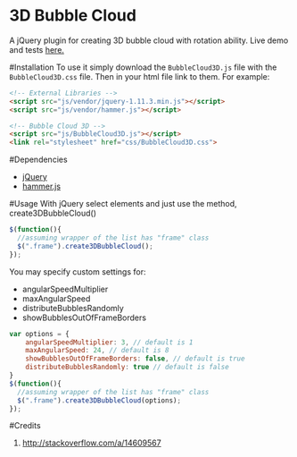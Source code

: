 # 3D Bubble Cloud
A jQuery plugin for creating 3D bubble cloud with rotation ability.
Live demo and tests [here.](http://noge-commerce.com/projects/3D-Bubble-Cloud/ "Test Page")

#Installation
To use it simply download the `BubbleCloud3D.js` file with the `BubbleCloud3D.css` file. Then in your html file link to them. For example:
```html
<!-- External Libraries -->
<script src="js/vendor/jquery-1.11.3.min.js"></script>
<script src="js/vendor/hammer.js"></script>

<!-- Bubble Cloud 3D -->
<script src="js/BubbleCloud3D.js"></script>
<link rel="stylesheet" href="css/BubbleCloud3D.css">
```
#Dependencies
- [jQuery](http://jquery.com/)
- [hammer.js](http://hammerjs.github.io/)

#Usage
With jQuery select elements and just use the method, create3DBubbleCloud()

```js
$(function(){
  //assuming wrapper of the list has "frame" class
  $(".frame").create3DBubbleCloud();
});
```

You may specify custom settings for:
- angularSpeedMultiplier
- maxAngularSpeed
- distributeBubblesRandomly
- showBubblesOutOfFrameBorders

```js
var options = {
    angularSpeedMultiplier: 3, // default is 1
    maxAngularSpeed: 24, // default is 8
    showBubblesOutOfFrameBorders: false, // default is true
    distributeBubblesRandomly: true // default is false
}
$(function(){
  //assuming wrapper of the list has "frame" class
  $(".frame").create3DBubbleCloud(options);
});
```

#Credits
1. http://stackoverflow.com/a/14609567
